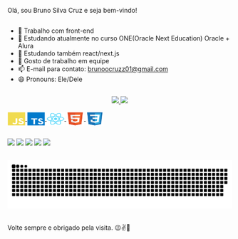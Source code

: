 Olá, sou Bruno Silva Cruz e seja bem-vindo!

## 

- 🔭 Trabalho com front-end
- 🌱 Estudando atualmente no curso ONE(Oracle Next Education) Oracle + Alura
- 🌱 Estudando também react/next.js
- 👯 Gosto de trabalho em equipe
- 📫 E-mail para contato: brunoocruzz01@gmail.com 
- 😄 Pronouns: Ele/Dele

##

<div align="center">
  <a href="https://github.com/BRUNOOCRUZZ">
  <img height="180em" src="https://github-readme-stats.vercel.app/api?username=BRUNOOCRUZZ&show_icons=true&theme=dracula&include_all_commits=true&count_private=true"/>
  <img height="180em" src="https://github-readme-stats.vercel.app/api/top-langs/?username=BRUNOOCRUZZ&layout=compact&langs_count=7&theme=dracula"/>
</div>

<div style="display: inline_block"><br>
  <img align="center" alt="Bruno-Js" height="30" width="40" src="https://raw.githubusercontent.com/devicons/devicon/master/icons/javascript/javascript-plain.svg">
  <img align="center" alt="Bruno-Ts" height="30" width="40" src="https://raw.githubusercontent.com/devicons/devicon/master/icons/typescript/typescript-plain.svg">
  <img align="center" alt="Bruno-React" height="30" width="40" src="https://raw.githubusercontent.com/devicons/devicon/master/icons/react/react-original.svg">
  <img align="center" alt="Bruno-HTML" height="30" width="40" src="https://raw.githubusercontent.com/devicons/devicon/master/icons/html5/html5-original.svg">
  <img align="center" alt="Bruno-CSS" height="30" width="40" src="https://raw.githubusercontent.com/devicons/devicon/master/icons/css3/css3-original.svg">
  
</div>
  
  ##
 
<div> 
  <a href="https://api.whatsapp.com/send?phone=5579996632022" target="_blank"><img src="https://img.shields.io/badge/WhatsApp-25D366?style=for-the-badge&logo=whatsapp&logoColor=white" target="_blank"></a>
  <a href="https://www.instagram.com/nuno_cruz94/" target="_blank"><img src="https://img.shields.io/badge/-Instagram-%23E4405F?style=for-the-badge&logo=instagram&logoColor=white" target="_blank"></a>
 <a href="https://discord.gg/Pv398wDx" target="_blank"><img src="https://img.shields.io/badge/Discord-7289DA?style=for-the-badge&logo=discord&logoColor=white" target="_blank"></a> 
  <a href = "mailto:brunoocruzz01@gmail.com"><img src="https://img.shields.io/badge/Gmail-D14836?style=for-the-badge&logo=gmail&logoColor=white" target="_blank"></a>
  <a href="https://www.linkedin.com/in/devbrunocruz/" target="_blank"><img src="https://img.shields.io/badge/-LinkedIn-%230077B5?style=for-the-badge&logo=linkedin&logoColor=white" target="_blank"></a> 
</div> 
 
##

![Snake animation](https://github.com/BRUNOOCRUZZ/BRUNOOCRUZZ/blob/output/github-contribution-grid-snake.svg)

##

Volte sempre e obrigado pela visita. 😉✌️👋
